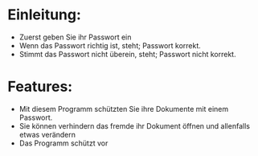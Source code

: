 # Einleitung:
- Zuerst geben Sie ihr Passwort ein
- Wenn das Passwort richtig ist, steht; Passwort korrekt.
- Stimmt das Passwort nicht überein, steht; Passwort nicht korrekt.


# Features:
- Mit diesem Programm schützten Sie ihre Dokumente mit einem Passwort.
- Sie können verhindern das fremde ihr Dokument öffnen und allenfalls etwas verändern
- Das Programm schützt vor 
